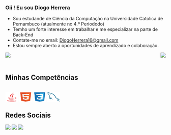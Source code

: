 ### Oii ! Eu sou Diogo Herrera 

-  Sou estudande de Ciência da Computação na Universidade Catolica de Pernambuco (atualmente no 4.º Periododo)
-  Temho um forte interesse em trabalhar e me especializar na parte de Back-End 
-  Contate-me no email: DiogoHerrera16@gmail.com
-  Estou sempre aberto a oportunidades de aprendizado e colaboração.


<div>
    <img  height="180em" src="https://github-readme-stats.vercel.app/api?username=DiogoHerrera&show_icons=true&theme=great-gatsby&include_all_commits=true&count_private=true"/>
    <img align="right" height="180em" src="https://github-readme-stats.vercel.app/api/top-langs/?username=DiogoHerreraa&layout=compact&langs_count=16&theme=great-gatsby"/>
  </div>
<br>

## Minhas Competências 
<div style="display: inline_block"><br>
  <img align="center" alt="Diogo-Java" height="30" width="40" src="https://raw.githubusercontent.com/devicons/devicon/master/icons/java/java-plain.svg">
  <img align="center" alt="Diogo-HTML" height="30" width="40" src="https://raw.githubusercontent.com/devicons/devicon/master/icons/html5/html5-original.svg">
  <img align="center" alt="Diogo-CSS" height="30" width="40" src="https://raw.githubusercontent.com/devicons/devicon/master/icons/css3/css3-original.svg">
  <img align="center" alt="Rafa-Python" height="30" width="40" src="https://raw.githubusercontent.com/devicons/devicon/master/icons/mysql/mysql-original.svg">
 </div>

## Redes Sociais
  <div> 
  <a href="https://instagram.com/diogoherrera_" target="_blank"><img src="https://img.shields.io/badge/-Instagram-%23E4405F?style=for-the-badge&logo=instagram&logoColor=white" target="_blank"></a>
  <a href = "mailto:diogoherrera16@gmail.com"><img src="https://img.shields.io/badge/-Gmail-%23333?style=for-the-badge&logo=gmail&logoColor=white" target="_blank"></a>
  <a href="https://www.linkedin.com/in/diogo-herrera-50b7a6243" target="_blank"><img src="https://img.shields.io/badge/-LinkedIn-%230077B5?style=for-the-badge&logo=linkedin&logoColor=white" target="_blank"></a> 
</div>



          
